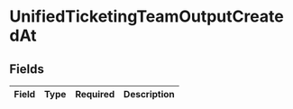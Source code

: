 # UnifiedTicketingTeamOutputCreatedAt


## Fields

| Field       | Type        | Required    | Description |
| ----------- | ----------- | ----------- | ----------- |